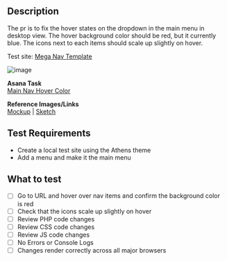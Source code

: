 ## Description   
The pr is to fix the hover states on the dropdown in the main menu in desktop view. The hover background color should be red, but it currently blue. The icons next to each items should scale up slightly on hover.   

Test site: [Mega Nav Template](https://vip.sportsengine.com/se-demo-mega-nav/)

![image](https://user-images.githubusercontent.com/16712473/214761482-22b4a6d5-f312-4e16-9973-23a1c0d341ff.png)

**Asana Task**   
[Main Nav Hover Color](URL)   

**Reference Images/Links**   
[Mockup](URL) | [Sketch ](URL)   

## Test Requirements   
- Create a local test site using the Athens theme   
- Add a menu and make it the main menu      

## What to test   
- [ ] Go to URL and hover over nav items and confirm the background color is red   
- [ ] Check that the icons scale up slightly on hover
- [ ] Review PHP code changes
- [ ] Review CSS code changes
- [ ] Review JS code changes   
- [ ] No Errors or Console Logs   
- [ ] Changes render correctly across all major browsers   
